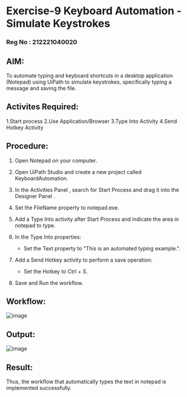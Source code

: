 
# Exercise-9 Keyboard Automation - Simulate Keystrokes

### Reg No : 212221040020


## AIM: 
 To automate typing and keyboard shortcuts in a desktop application (Notepad) using UiPath to simulate keystrokes, specifically typing a message and saving the file.
## Activites Required:

  1.Start process
  2.Use Application/Browser
  3.Type Into Activity
  4.Send Hotkey Activity
  
## Procedure:

1.   Open Notepad on your computer.

2.   Open UiPath Studio and create a new project called KeyboardAutomation.

3. In the  Activities Panel  , search for Start Process and drag it into the   Designer Panel  .

4. Set the FileName property to notepad.exe.

5. Add a Type Into activity after Start Process and indicate the area in notepad to type.

6. In the Type Into properties:
   - Set the Text property to "This is an automated typing example.".
   
7. Add a Send Hotkey activity to perform a save operation:
   - Set the Hotkey to Ctrl + S.

8.   Save and Run the workflow.

     
      
## Workflow:
![image](https://github.com/user-attachments/assets/b0fb9ce0-5f76-43a8-bfc9-3f491201ada0)




## Output:
![image](https://github.com/user-attachments/assets/0965e456-c717-475f-b47a-87a9ef525c04)



## Result:
  Thus, the workflow that automatically types the text in notepad  is implemented successfully.
